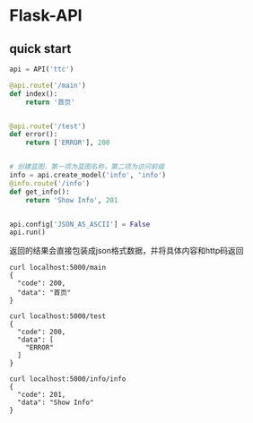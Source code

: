 # Flask-API

## quick start
```python
api = API('ttc')

@api.route('/main')
def index():
    return '首页'


@api.route('/test')
def error():
    return ['ERROR'], 200


# 创建蓝图，第一项为蓝图名称，第二项为访问前缀
info = api.create_model('info', 'info')
@info.route('/info')
def get_info():
    return 'Show Info', 201


api.config['JSON_AS_ASCII'] = False
api.run()
```


返回的结果会直接包装成json格式数据，并将具体内容和http码返回
```shell
curl localhost:5000/main
{
  "code": 200,
  "data": "首页"
}

curl localhost:5000/test
{
  "code": 200,
  "data": [
    "ERROR"
  ]
}

curl localhost:5000/info/info
{
  "code": 201,
  "data": "Show Info"
}
```

